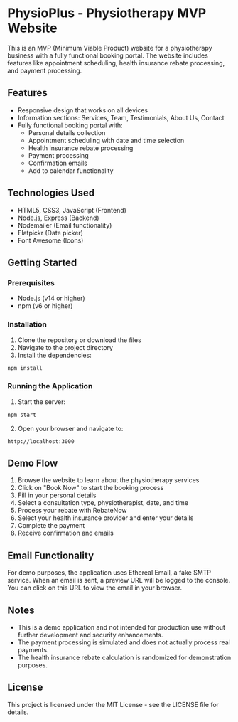 # PhysioPlus - Physiotherapy MVP Website

This is an MVP (Minimum Viable Product) website for a physiotherapy business with a fully functional booking portal. The website includes features like appointment scheduling, health insurance rebate processing, and payment processing.

## Features

- Responsive design that works on all devices
- Information sections: Services, Team, Testimonials, About Us, Contact
- Fully functional booking portal with:
  - Personal details collection
  - Appointment scheduling with date and time selection
  - Health insurance rebate processing
  - Payment processing
  - Confirmation emails
  - Add to calendar functionality

## Technologies Used

- HTML5, CSS3, JavaScript (Frontend)
- Node.js, Express (Backend)
- Nodemailer (Email functionality)
- Flatpickr (Date picker)
- Font Awesome (Icons)

## Getting Started

### Prerequisites

- Node.js (v14 or higher)
- npm (v6 or higher)

### Installation

1. Clone the repository or download the files
2. Navigate to the project directory
3. Install the dependencies:

```bash
npm install
```

### Running the Application

1. Start the server:

```bash
npm start
```

2. Open your browser and navigate to:

```
http://localhost:3000
```

## Demo Flow

1. Browse the website to learn about the physiotherapy services
2. Click on "Book Now" to start the booking process
3. Fill in your personal details
4. Select a consultation type, physiotherapist, date, and time
5. Process your rebate with RebateNow
6. Select your health insurance provider and enter your details
7. Complete the payment
8. Receive confirmation and emails

## Email Functionality

For demo purposes, the application uses Ethereal Email, a fake SMTP service. When an email is sent, a preview URL will be logged to the console. You can click on this URL to view the email in your browser.

## Notes

- This is a demo application and not intended for production use without further development and security enhancements.
- The payment processing is simulated and does not actually process real payments.
- The health insurance rebate calculation is randomized for demonstration purposes.

## License

This project is licensed under the MIT License - see the LICENSE file for details. 